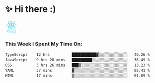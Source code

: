 <h1 align="left">✨ Hi there :)</h1>

  <a href="https://reactjs.org/" target="_blank" rel="noreferrer">   
    <img src="https://raw.githubusercontent.com/devicons/devicon/master/icons/react/react-original-wordmark.svg" alt="react" width="40"     
    height="40"/></a>
 
<h3 align="left">This Week I Spent My Time On:</h3>
<!--START_SECTION:waka-->

```txt
TypeScript    12 hrs          ███████████▓░░░░░░░░░░░░░   46.26 %
JavaScript    9 hrs 28 mins   █████████░░░░░░░░░░░░░░░░   36.49 %
CSS           3 hrs 26 mins   ███▒░░░░░░░░░░░░░░░░░░░░░   13.23 %
YAML          37 mins         ▓░░░░░░░░░░░░░░░░░░░░░░░░   02.41 %
HTML          17 mins         ▒░░░░░░░░░░░░░░░░░░░░░░░░   01.09 %
```

<!--END_SECTION:waka-->

